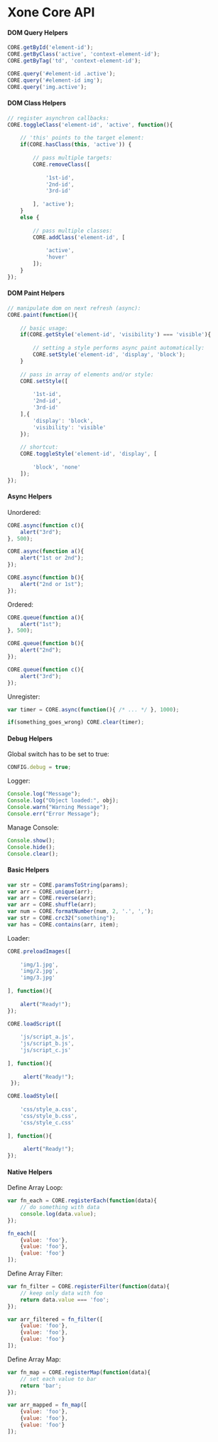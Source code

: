 # Xone Core API

#### DOM Query Helpers
```javascript
CORE.getById('element-id');
CORE.getByClass('active', 'context-element-id');
CORE.getByTag('td', 'context-element-id');
```
```javascript
CORE.query('#element-id .active');
CORE.query('#element-id img');
CORE.query('img.active');
```

#### DOM Class Helpers
```javascript
// register asynchron callbacks:
CORE.toggleClass('element-id', 'active', function(){
    
    // 'this' points to the target element:
    if(CORE.hasClass(this, 'active')) {
        
        // pass multiple targets:
        CORE.removeClass([
            
            '1st-id', 
            '2nd-id', 
            '3rd-id'
            
        ], 'active');
    }
    else {
        
        // pass multiple classes:
        CORE.addClass('element-id', [
            
            'active', 
            'hover'
        ]);
    }
});
```

#### DOM Paint Helpers
```javascript
// manipulate dom on next refresh (async):
CORE.paint(function(){
 
    // basic usage:
    if(CORE.getStyle('element-id', 'visibility') === 'visible'){
        
        // setting a style performs async paint automatically:
        CORE.setStyle('element-id', 'display', 'block');
    }
    
    // pass in array of elements and/or style:
    CORE.setStyle([
        
        '1st-id', 
        '2nd-id', 
        '3rd-id'
    ],{
        'display': 'block',
        'visibility': 'visible'
    });
    
    // shortcut:
    CORE.toggleStyle('element-id', 'display', [
        
        'block', 'none'
    ]);
});
```

#### Async Helpers
Unordered:
```javascript
CORE.async(function c(){
    alert("3rd");
}, 500);

CORE.async(function a(){
    alert("1st or 2nd");
});

CORE.async(function b(){
    alert("2nd or 1st");
});
```
Ordered:
```javascript
CORE.queue(function a(){
    alert("1st");
}, 500);

CORE.queue(function b(){
    alert("2nd");
});

CORE.queue(function c(){
    alert("3rd");
});
```
Unregister:
```javascript
var timer = CORE.async(function(){ /* ... */ }, 1000);

if(something_goes_wrong) CORE.clear(timer);
```

#### Debug Helpers
Global switch has to be set to true:
```javascript
CONFIG.debug = true;
```
Logger:
```javascript
Console.log("Message");
Console.log("Object loaded:", obj);
Console.warn("Warning Message");
Console.err("Error Message");
```
Manage Console:
```javascript
Console.show();
Console.hide();
Console.clear();
```
#### Basic Helpers
```javascript
var str = CORE.paramsToString(params);
var arr = CORE.unique(arr);
var arr = CORE.reverse(arr);
var arr = CORE.shuffle(arr);
var num = CORE.formatNumber(num, 2, '.', ',');
var str = CORE.crc32("something");
var has = CORE.contains(arr, item);
```
Loader:
```javascript
CORE.preloadImages([
    
    'img/1.jpg',
    'img/2.jpg',
    'img/3.jpg'
    
], function(){
    
    alert("Ready!");
});
```
```javascript
CORE.loadScript([
                    
    'js/script_a.js',
    'js/script_b.js',
    'js/script_c.js'
    
], function(){
     
     alert("Ready!");
 });
```
```javascript
CORE.loadStyle([
                    
    'css/style_a.css',
    'css/style_b.css',
    'css/style_c.css'
    
], function(){
     
     alert("Ready!");
});
```
#### Native Helpers
Define Array Loop:
```javascript
var fn_each = CORE.registerEach(function(data){
    // do something with data
    console.log(data.value);
});
```
```javascript
fn_each([
    {value: 'foo'},
    {value: 'foo'},
    {value: 'foo'}
]);
```
Define Array Filter:
```javascript
var fn_filter = CORE.registerFilter(function(data){
    // keep only data with foo
    return data.value === 'foo';
});
```
```javascript
var arr_filtered = fn_filter([
    {value: 'foo'},
    {value: 'foo'},
    {value: 'foo'}
]);
```
Define Array Map:
```javascript
var fn_map = CORE.registerMap(function(data){
    // set each value to bar
    return 'bar';
});
```
```javascript
var arr_mapped = fn_map([
    {value: 'foo'},
    {value: 'foo'},
    {value: 'foo'}
]);
```
